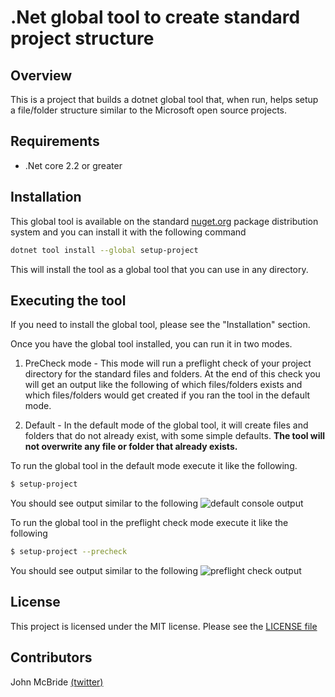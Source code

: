 # .Net global tool to create standard project structure

## Overview

This is a project that builds a dotnet global tool that, when run, helps setup a file/folder structure similar to the Microsoft open source projects.

## Requirements

- .Net core 2.2 or greater

## Installation

This global tool is available on the standard [nuget.org](http://www.nuget.org) package distribution system and you can install it with the following command

```sh
dotnet tool install --global setup-project
```

This will install the tool as a global tool that you can use in any directory.

## Executing the tool

If you need to install the global tool, please see the "Installation" section.

Once you have the global tool installed, you can run it in two modes.
1. PreCheck mode - This mode will run a preflight check of your project directory for the standard files and folders. At the end of this check you will get an output like the following of which files/folders exists and which files/folders would get created if you ran the tool in the default mode.

2. Default - In the default mode of the global tool, it will create files and folders that do not already exist, with some simple defaults. **The tool will not overwrite any file or folder that already exists.**

To run the global tool in the default mode execute it like the following.
```sh
$ setup-project
```
You should see output similar to the following
![default console output](default-output.png)

To run the global tool in the preflight check mode execute it like the following
```sh
$ setup-project --precheck
```
You should see output similar to the following
![preflight check output](default-output.png)

## License

This project is licensed under the MIT license. Please see the [LICENSE file](./LICENSE)

## Contributors

John McBride [(twitter)](https://www.twitter.com/johnmcbride)
